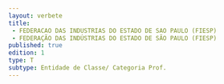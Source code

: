 ```yaml
---
layout: verbete
title:
 - FEDERACAO DAS INDUSTRIAS DO ESTADO DE SAO PAULO (FIESP)
 - FEDERAÇÃO DAS INDÚSTRIAS DO ESTADO DE SÃO PAULO (FIESP)
published: true
edition: 1  
type: T
subtype: Entidade de Classe/ Categoria Prof.
---
```



